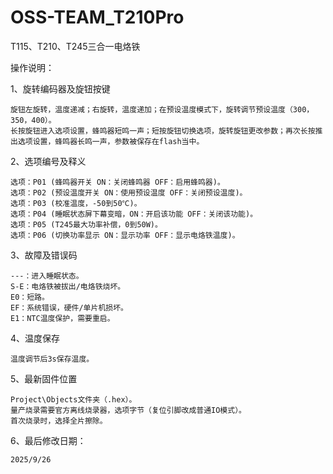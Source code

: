 # OSS-TEAM_T210Pro
T115、T210、T245三合一电烙铁

操作说明：

1、旋转编码器及旋钮按键

    旋钮左旋转，温度递减；右旋转，温度递加；在预设温度模式下，旋转调节预设温度（300，350，400）。
    长按旋钮进入选项设置，蜂鸣器短鸣一声；短按旋钮切换选项，旋转旋钮更改参数；再次长按推出选项设置，蜂鸣器长鸣一声，参数被保存在flash当中。

2、选项编号及释义

    选项：P01 (蜂鸣器开关 ON：关闭蜂鸣器 OFF：启用蜂鸣器)。
    选项：P02 (预设温度开关 ON：使用预设温度 OFF：关闭预设温度)。
    选项：P03 (校准温度，-50到50℃)。
    选项：P04 (睡眠状态屏下幕变暗，ON：开启该功能 OFF：关闭该功能)。
    选项：P05 (T245最大功率补偿，0到50W)。
    选项：P06 (切换功率显示 ON：显示功率 OFF：显示电烙铁温度)。

3、故障及错误码

    ---：进入睡眠状态。
    S-E：电烙铁被拔出/电烙铁烧坏。
    E0：短路。
    EF：系统错误，硬件/单片机损坏。
    E1：NTC温度保护，需要重启。

4、温度保存

    温度调节后3s保存温度。

5、最新固件位置

    Project\Objects文件夹（.hex）。
    量产烧录需要官方离线烧录器，选项字节（复位引脚改成普通IO模式）。
    首次烧录时，选择全片擦除。

6、最后修改日期：

    2025/9/26